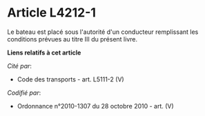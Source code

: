 # Article L4212-1

Le bateau est placé sous l'autorité d'un conducteur remplissant les conditions prévues au titre III du présent livre.

**Liens relatifs à cet article**

_Cité par_:

  - Code des transports - art. L5111-2 (V)

_Codifié par_:

  - Ordonnance n°2010-1307 du 28 octobre 2010 - art. (V)
